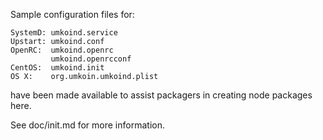 Sample configuration files for:
```
SystemD: umkoind.service
Upstart: umkoind.conf
OpenRC:  umkoind.openrc
         umkoind.openrcconf
CentOS:  umkoind.init
OS X:    org.umkoin.umkoind.plist
```
have been made available to assist packagers in creating node packages here.

See doc/init.md for more information.
